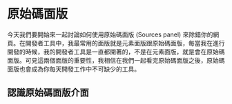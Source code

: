 # 原始碼面版
今天我們要開始來一起討論如何使用原始碼面版 (Sources panel) 來除錯你的網頁。在開發者工具中，我最常用的面版就是元素面版跟原始碼面版，每當我在進行開發的時候，我的開發者工具是一直都開著的，不是在元素面版，就是會在原始碼面版。可見這兩個面版的重要性，我相信在我們一起看完原始碼面版之後，原始碼面版也會成為你每天開發工作中不可缺少的工具。

## 認識原始碼面版介面
